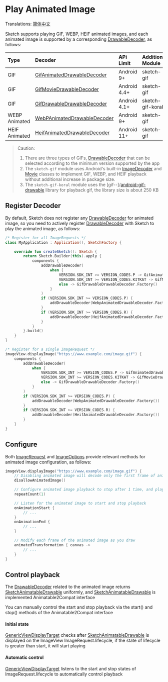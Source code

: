 # Play Animated Image

Translations: [简体中文](animated_image_zh.md)

Sketch supports playing GIF, WEBP, HEIF animated images, and each animated image is supported by a
corresponding [DrawableDecoder], as follows:

| Type          | Decoder                       | APi Limit    | Additional Module |
|:--------------|:------------------------------|:-------------|:------------------|
| GIF           | [GifAnimatedDrawableDecoder]  | Android 9+   | sketch-gif        |
| GIF           | [GifMovieDrawableDecoder]     | Android 4.4+ | sketch-gif        |
| GIF           | [GifDrawableDrawableDecoder]  | Android 4.1+ | sketch-gif-koral  |
| WEBP Animated | [WebPAnimatedDrawableDecoder] | Android 9+   | sketch-gif        |
| HEIF Animated | [HeifAnimatedDrawableDecoder] | Android 11+  | sketch-gif        |

> Caution:
> 1. There are three types of GIFs, [DrawableDecoder] that can be selected according to the minimum
     version supported by the app
> 2. The `sketch-gif` module uses Android's built-in [ImageDecoder] and [Movie] classes to implement
     GIF, WEBP, and HEIF playback without additional increase in package size.
> 3. The `sketch-gif-koral` module uses the [gif--]/[android-gif-drawable] library for playback
     gif, the library size is about 250 KB

## Register Decoder

By default, Sketch does not register any [DrawableDecoder] for animated image, so you need to
actively register [DrawableDecoder] with Sketch to play the animated image, as follows:

```kotlin
/* Register for all ImageRequests */
class MyApplication : Application(), SketchFactory {

    override fun createSketch(): Sketch {
        return Sketch.Builder(this).apply {
            components {
                addDrawableDecoder(
                    when {
                        VERSION.SDK_INT >= VERSION_CODES.P -> GifAnimatedDrawableDecoder.Factory()
                        VERSION.SDK_INT >= VERSION_CODES.KITKAT -> GifMovieDrawableDecoder.Factory()
                        else -> GifDrawableDrawableDecoder.Factory()
                    }
                )
                if (VERSION.SDK_INT >= VERSION_CODES.P) {
                    addDrawableDecoder(WebpAnimatedDrawableDecoder.Factory())
                }
                if (VERSION.SDK_INT >= VERSION_CODES.R) {
                    addDrawableDecoder(HeifAnimatedDrawableDecoder.Factory())
                }
            }
        }.build()
    }
}

/* Register for a single ImageRequest */
imageView.displayImage("https://www.example.com/image.gif") {
    components {
        addDrawableDecoder(
            when {
                VERSION.SDK_INT >= VERSION_CODES.P -> GifAnimatedDrawableDecoder.Factory()
                VERSION.SDK_INT >= VERSION_CODES.KITKAT -> GifMovieDrawableDecoder.Factory()
                else -> GifDrawableDrawableDecoder.Factory()
            }
        )
        if (VERSION.SDK_INT >= VERSION_CODES.P) {
            addDrawableDecoder(WebpAnimatedDrawableDecoder.Factory())
        }
        if (VERSION.SDK_INT >= VERSION_CODES.R) {
            addDrawableDecoder(HeifAnimatedDrawableDecoder.Factory())
        }
    }
}
```

## Configure

Both [ImageRequest] and [ImageOptions] provide relevant methods for animated image configuration, as
follows:

```kotlin
imageView.displayImage("https://www.example.com/image.gif") {
    // Disabling animated image will decode only the first frame of animated image
    disallowAnimatedImage()

    // Configure animated image playback to stop after 1 time, and play it in an infinite loop by default
    repeatCount(1)

    // Listen for the animated image to start and stop playback
    onAnimationStart {
        // ...
    }
    onAnimationEnd {
        // ...
    }

    // Modify each frame of the animated image as you draw 
    animatedTransformation { canvas ->
        // ...
    }
}
```

## Control playback

The [DrawableDecoder] related to the animated image returns [SketchAnimatableDrawable] uniformly,
and [SketchAnimatableDrawable] is implemented
Animatable2Compat interface

You can manually control the start and stop playback via the start() and stop() methods of the
Animatable2Compat interface

#### Initial state

[GenericViewDisplayTarget] checks after [SketchAnimatableDrawable] is displayed on the ImageView
ImageRequest.lifecycle, if the state of lifecycle is greater than start, it will start playing

#### Automatic control

[GenericViewDisplayTarget] listens to the start and stop states of ImageRequest.lifecycle to
automatically control playback


[koral--]: https://github.com/koral--

[android-gif-drawable]: https://github.com/koral--/android-gif-drawable

[GifDrawable]: https://github.com/koral--/android-gif-drawable/blob/dev/android-gif-drawable/src/main/kotlin/pl/droidsonroids/gif/GifDrawable.java

[DrawableDecoder]: ../../sketch-core/src/main/kotlin/com/github/panpf/sketch/decode/DrawableDecoder.kt

[GifAnimatedDrawableDecoder]: ../../sketch-gif/src/main/kotlin/com/github/panpf/sketch/decode/GifAnimatedDrawableDecoder.kt

[HeifAnimatedDrawableDecoder]: ../../sketch-gif/src/main/kotlin/com/github/panpf/sketch/decode/HeifAnimatedDrawableDecoder.kt

[WebpAnimatedDrawableDecoder]: ../../sketch-gif/src/main/kotlin/com/github/panpf/sketch/decode/WebpAnimatedDrawableDecoder.kt

[GifDrawableDrawableDecoder]: ../../sketch-gif-koral/src/main/kotlin/com/github/panpf/sketch/decode/GifDrawableDrawableDecoder.kt

[GifMovieDrawableDecoder]: ../../sketch-gif/src/main/kotlin/com/github/panpf/sketch/decode/GifMovieDrawableDecoder.kt

[ImageRequest]: ../../sketch-core/src/main/kotlin/com/github/panpf/sketch/request/ImageRequest.kt

[SketchFactory]: ../../sketch/src/main/kotlin/com/github/panpf/sketch/SketchFactory.kt

[SketchAnimatableDrawable]: ../../sketch-core/src/main/kotlin/com/github/panpf/sketch/drawable/SketchAnimatableDrawable.kt

[Movie]: https://cs.android.com/android/platform/superproject/+/master:frameworks/base/graphics/java/android/graphics/Movie.java

[ImageDecoder]: https://cs.android.com/android/platform/superproject/+/master:frameworks/base/graphics/java/android/graphics/ImageDecoder.java

[ImageRequest]: ../../sketch-core/src/main/kotlin/com/github/panpf/sketch/request/ImageRequest.kt

[ImageOptions]: ../../sketch-core/src/main/kotlin/com/github/panpf/sketch/request/ImageOptions.kt

[GenericViewDisplayTarget]: ../../sketch-core/src/main/kotlin/com/github/panpf/sketch/target/GenericViewDisplayTarget.kt